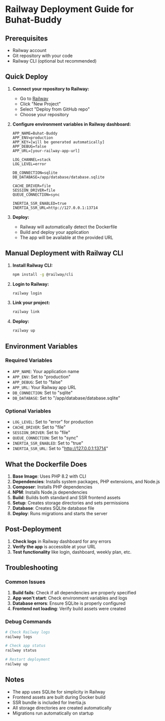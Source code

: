 # Railway Deployment Guide for Buhat-Buddy

## Prerequisites

- Railway account
- Git repository with your code
- Railway CLI (optional but recommended)

## Quick Deploy

1. **Connect your repository to Railway:**
    - Go to [Railway](https://railway.app)
    - Click "New Project"
    - Select "Deploy from GitHub repo"
    - Choose your repository

2. **Configure environment variables in Railway dashboard:**

    ```
    APP_NAME=Buhat-Buddy
    APP_ENV=production
    APP_KEY=[will be generated automatically]
    APP_DEBUG=false
    APP_URL=[your-railway-app-url]

    LOG_CHANNEL=stack
    LOG_LEVEL=error

    DB_CONNECTION=sqlite
    DB_DATABASE=/app/database/database.sqlite

    CACHE_DRIVER=file
    SESSION_DRIVER=file
    QUEUE_CONNECTION=sync

    INERTIA_SSR_ENABLED=true
    INERTIA_SSR_URL=http://127.0.0.1:13714
    ```

3. **Deploy:**
    - Railway will automatically detect the Dockerfile
    - Build and deploy your application
    - The app will be available at the provided URL

## Manual Deployment with Railway CLI

1. **Install Railway CLI:**

    ```bash
    npm install -g @railway/cli
    ```

2. **Login to Railway:**

    ```bash
    railway login
    ```

3. **Link your project:**

    ```bash
    railway link
    ```

4. **Deploy:**
    ```bash
    railway up
    ```

## Environment Variables

### Required Variables

- `APP_NAME`: Your application name
- `APP_ENV`: Set to "production"
- `APP_DEBUG`: Set to "false"
- `APP_URL`: Your Railway app URL
- `DB_CONNECTION`: Set to "sqlite"
- `DB_DATABASE`: Set to "/app/database/database.sqlite"

### Optional Variables

- `LOG_LEVEL`: Set to "error" for production
- `CACHE_DRIVER`: Set to "file"
- `SESSION_DRIVER`: Set to "file"
- `QUEUE_CONNECTION`: Set to "sync"
- `INERTIA_SSR_ENABLED`: Set to "true"
- `INERTIA_SSR_URL`: Set to "http://127.0.0.1:13714"

## What the Dockerfile Does

1. **Base Image**: Uses PHP 8.2 with CLI
2. **Dependencies**: Installs system packages, PHP extensions, and Node.js
3. **Composer**: Installs PHP dependencies
4. **NPM**: Installs Node.js dependencies
5. **Build**: Builds both standard and SSR frontend assets
6. **Setup**: Creates storage directories and sets permissions
7. **Database**: Creates SQLite database file
8. **Deploy**: Runs migrations and starts the server

## Post-Deployment

1. **Check logs** in Railway dashboard for any errors
2. **Verify the app** is accessible at your URL
3. **Test functionality** like login, dashboard, weekly plan, etc.

## Troubleshooting

### Common Issues

1. **Build fails**: Check if all dependencies are properly specified
2. **App won't start**: Check environment variables and logs
3. **Database errors**: Ensure SQLite is properly configured
4. **Frontend not loading**: Verify build assets were created

### Debug Commands

```bash
# Check Railway logs
railway logs

# Check app status
railway status

# Restart deployment
railway up
```

## Notes

- The app uses SQLite for simplicity in Railway
- Frontend assets are built during Docker build
- SSR bundle is included for Inertia.js
- All storage directories are created automatically
- Migrations run automatically on startup
